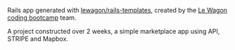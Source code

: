 Rails app generated with [lewagon/rails-templates](https://github.com/lewagon/rails-templates), created by the [Le Wagon coding bootcamp](https://www.lewagon.com) team.

A project constructed over 2 weeks, a simple marketplace app using API, STRIPE and Mapbox.
